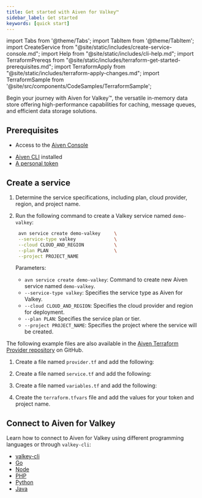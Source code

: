 ```yaml
---
title: Get started with Aiven for Valkey™
sidebar_label: Get started
keywords: [quick start]
---
```


import Tabs from '@theme/Tabs';
import TabItem from '@theme/TabItem';
import CreateService from "@site/static/includes/create-service-console.md";
import Help from "@site/static/includes/cli-help.md";
import TerraformPrereqs from "@site/static/includes/terraform-get-started-prerequisites.md";
import TerraformApply from "@site/static/includes/terraform-apply-changes.md";
import TerraformSample from '@site/src/components/CodeSamples/TerraformSample';

Begin your journey with Aiven for Valkey™, the versatile in-memory data store offering high-performance capabilities for caching, message queues, and efficient data storage solutions.

## Prerequisites

<Tabs groupId="group1">
<TabItem value="console" label="Console" default>

- Access to the [Aiven Console](https://console.aiven.io)

</TabItem>
<TabItem value="cli" label="CLI" default>

- [Aiven CLI](https://github.com/aiven/aiven-client#installation) installed
- [A personal token](https://docs.aiven.io/docs/platform/howto/create_authentication_token.html)

</TabItem>
<TabItem value="terraform" label="Terraform" default>

<TerraformPrereqs />

</TabItem>
</Tabs>

## Create a service

<Tabs groupId="group1">
<TabItem value="console" label="Console" default>

<CreateService serviceType="Valkey"/>

</TabItem>
<TabItem value="cli" label="CLI">

1. Determine the service specifications, including plan, cloud provider, region,
   and project name.

1. Run the following command to create a Valkey service named `demo-valkey`:

   ```bash
    avn service create demo-valkey     \
    --service-type valkey              \
    --cloud CLOUD_AND_REGION           \
    --plan PLAN                        \
    --project PROJECT_NAME
   ```

   Parameters:

    - `avn service create demo-valkey`: Command to create new Aiven service
      named `demo-valkey`.
    - `--service-type valkey`: Specifies the service type as Aiven for Valkey.
    - `--cloud CLOUD_AND_REGION`: Specifies the cloud provider and region for deployment.
    - `--plan PLAN`: Specifies the service plan or tier.
    - `--project PROJECT_NAME`: Specifies the project where the service will be created.

<Help/>

</TabItem>
<TabItem value="terraform" label="Terraform">

The following example files are also available in the
[Aiven Terraform Provider repository](https://github.com/aiven/terraform-provider-aiven/tree/main/examples/valkey) on GitHub.

1. Create a file named `provider.tf` and add the following:

    <TerraformSample filename='valkey/provider.tf' />

1. Create a file named `service.tf` and add the following:

    <TerraformSample filename='valkey/service.tf' />

1. Create a file named `variables.tf` and add the following:

    <TerraformSample filename='valkey/variables.tf' />

1. Create the `terraform.tfvars` file and add the values for your token and project name.

<TerraformApply />

</TabItem>
</Tabs>

## Connect to Aiven for Valkey

Learn how to connect to Aiven for Valkey using different programming
languages or through `valkey-cli`:

- [valkey-cli](/docs/products/valkey/howto/connect-valkey-cli.md)
- [Go](/docs/products/valkey/howto/connect-go)
- [Node](/docs/products/valkey/howto/connect-node)
- [PHP](/docs/products/valkey/howto/connect-php)
- [Python](/docs/products/valkey/howto/connect-python)
- [Java](/docs/products/valkey/howto/connect-java)
